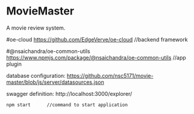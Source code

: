 # MovieMaster 

A movie review system.

#oe-cloud  https://github.com/EdgeVerve/oe-cloud  //backend framework

#@nsaichandra/oe-common-utils https://www.npmjs.com/package/@nsaichandra/oe-common-utils //app plugin

database configuration: https://github.com/nsc5171/movie-master/blob/js/server/datasources.json

swagger definition: http://localhost:3000/explorer/


```
npm start      //command to start application
```
